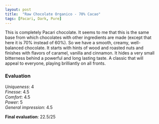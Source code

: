 ```yaml
---
layout: post
title:  "Raw Chocolate Organico - 70% Cacao"
tags: [Pacari, Dark, Pure] 
---
```


This is completely Pacari chocolate. It seems to me that this is the same base from which chocolates with other ingredients are made (except that here it is 70% instead of 60%).
So we have a smooth, creamy, well-balanced chocolate. It starts with hints of wood and roasted nuts and finishes with flavors of caramel, vanilla and cinnamon. It hides a very small bitterness behind a powerful and long lasting taste.
A classic that will appeal to everyone, playing brilliantly on all fronts.


### Evaluation

_Uniqueness_: 4  
_Finesse_: 4.5  
_Comfort_: 4.5  
_Power_: 5  
_General impression_: 4.5

**Final evaluation**: 22.5/25